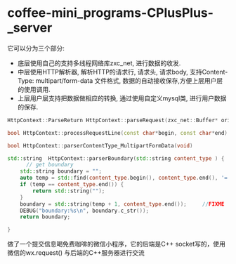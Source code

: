 # coffee-mini_programs-CPlusPlus-_server

它可以分为三个部分: 

- 底层使用自己的支持多线程网络库zxc_net, 进行数据的收发. 
- 中层使用HTTP解析器, 解析HTTP的请求行, 请求头, 请求body, 支持Content-Type: multipart/form-data 文件格式, 数据的自动接收保存,方便上层用户层的使用调用. 
- 上层用户层支持把数据做相应的转换, 通过使用自定义mysql类, 进行用户数据的保存.

```C++
HttpContext::ParseReturn HttpContext::parseRequest(zxc_net::Buffer* original_buf)

bool HttpContext::processRequestLine(const char*begin, const char*end)

bool HttpContext::parserContentType_MultipartFormData(void)

std::string  HttpContext::parserBoundary(std::string content_type ) {
	  // get boundary
	std::string boundary = "";
	auto temp = std::find(content_type.begin(), content_type.end(), '=');
	if (temp == content_type.end()) {
		return std::string("");
	}
	boundary = std::string(temp + 1, content_type.end());     //FIXME
	DEBUG("boundary:%s\n", boundary.c_str());
	return boundary;

}


```





做了一个提交信息喝免费咖啡的微信小程序，它的后端是C++ socket写的，使用微信的wx.request() 与后端的C++服务器进行交流
